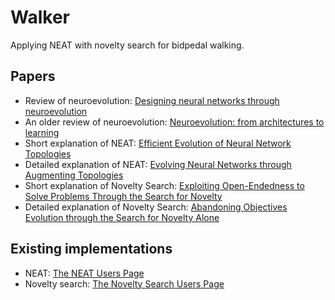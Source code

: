# Walker
Applying NEAT with novelty search for bidpedal walking.

## Papers
- Review of neuroevolution: [Designing neural networks through neuroevolution](https://www.nature.com/articles/s42256-018-0006-z.pdf)
- An older review of neuroevolution: [Neuroevolution: from architectures to learning](https://scihub.to/10.1007/s12065-007-0002-4)
- Short explanation of NEAT: [Efficient Evolution of Neural Network Topologies](https://scihub.to/10.1109/cec.2002.1004508)
- Detailed explanation of NEAT: [Evolving Neural Networks through Augmenting Topologies](https://scihub.to/10.1162/106365602320169811)
- Short explanation of Novelty Search: [Exploiting Open-Endedness to Solve Problems Through the Search for Novelty](https://mitpress-request.mit.edu/sites/default/files/titles/alife/0262287196chap43.pdf)
- Detailed explanation of Novelty Search: [Abandoning Objectives Evolution through the Search for Novelty Alone](https://eplex.cs.ucf.edu/papers/lehman_ecj10.pdf)

## Existing implementations
- NEAT: [The NEAT Users Page](http://www.cs.ucf.edu/~kstanley/neat.html)
- Novelty search: [The Novelty Search Users Page](http://eplex.cs.ucf.edu/noveltysearch/userspage/)
